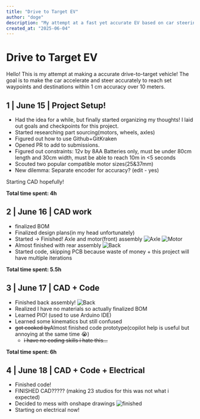 ```yaml
---
title: "Drive to Target EV"
author: "doge"
description: "My attempt at a fast yet accurate EV based on car steering!"
created_at: "2025-06-04"
---
```

# Drive to Target EV

Hello! This is my attempt at making a accurate drive-to-target vehicle! The goal is to make the car accelerate and steer accurately to reach set waypoints and destinations within 1 cm accuracy over 10 meters. 

## 1 | June 15 | Project Setup!

+ Had the idea for a while, but finally started organizing my thoughts! I laid out goals and checkpoints for this project.
+ Started researching part sourcing(motors, wheels, axles)
+ Figured out how to use Github+GitKraken
+ Opened PR to add to submissions.
+ Figured out constraints: 12v by 8AA Batteries only, must be under 80cm length and 30cm width, must be able to reach 10m in <5 seconds
+ Scouted two popular compatible motor sizes(25&37mm)
+ New dilemma: Separate encoder for accuracy? (edit - yes)

Starting CAD hopefully!

**Total time spent: 4h**

## 2 | June 16 | CAD work

+ finalized BOM
+ Finalized design plans(in my head unfortunately)
+ Started -> Finished! Axle and motor(front) assembly
![Axle](PICTURES/Screenshot%202025-06-16%20at%208.49.42 PM.png)
![Motor](PICTURES/Screenshot%202025-06-16%20at%208.50.04 PM.png)
+ Almost finished with rear assembly
![Back](PICTURES/Screenshot%202025-06-16%20at%2011.50.11 PM.png)
+ Started code, skipping PCB because waste of money + this project will have multiple iterations

**Total time spent: 5.5h**

## 3 | June 17 | CAD + Code
+ Finished back assembly! 
![Back](PICTURES/Screenshot%202025-06-17%20at%2010.05.22 PM.png)
+ Realized I have no materials so actually finalized BOM
+ Learned PIO! (used to use Arduino IDE)
+ Learned some kinematics but still confused
+ ~~got cooked by~~Almost finished code prototype(copilot help is useful but annoying at the same time 😭)
    + ~~i have no coding skills i hate this...~~

**Total time spent: 6h**

## 4 | June 18 | CAD + Code + Electrical
+ Finished code!
+ FINISHED CAD????? (making 23 studios for this was not what i expected)
+ Decided to mess with onshape drawings
![finished](PICTURES/Screenshot%202025-06-18%20at%2010.51.20 AM.png)
+ Starting on electrical now!
